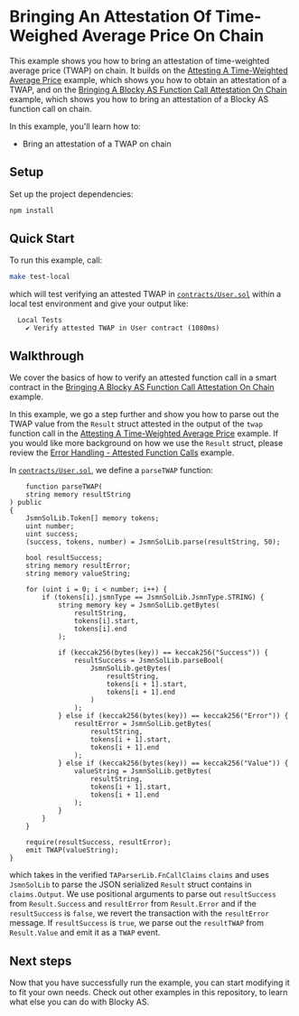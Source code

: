 # Bringing An Attestation Of Time-Weighed Average Price On Chain

This example shows you how to bring an attestation of time-weighted average price (TWAP)
on chain. It builds on the 
[Attesting A Time-Weighted Average Price](../attest_fn_call) 
example, which shows you how to obtain an attestation of a TWAP, and on the
[Bringing A Blocky AS Function Call Attestation On Chain](../../on_chain)
example, which shows you how to bring an attestation of a Blocky AS function
call on chain.

In this example, you'll learn how to:

- Bring an attestation of a TWAP on chain 

## Setup

Set up the project dependencies:

```bash
npm install
```

## Quick Start

To run this example, call:

```bash
make test-local
```

which will test verifying an attested TWAP in
[`contracts/User.sol`](contracts/User.sol)
within a local test environment and give your output like:

```
  Local Tests
    ✔ Verify attested TWAP in User contract (1080ms)
```

## Walkthrough

We cover the basics of how to verify an attested function call in a smart 
contract in the
[Bringing A Blocky AS Function Call Attestation On Chain](../../on_chain)
example. 

In this example, we go a step further and show you how to parse out the 
TWAP value from the `Result` struct attested in the output of the `twap` function
call in the [Attesting A Time-Weighted Average Price](../attest_fn_call) example.
If you would like more background on how we use the `Result` struct, please 
review the [Error Handling - Attested Function Calls](../../error_handling_attest_fn_call) example.

In [`contracts/User.sol`](contracts/User.sol), we define a `parseTWAP` function:

```solidity
    function parseTWAP(
    string memory resultString
) public
{
    JsmnSolLib.Token[] memory tokens;
    uint number;
    uint success;
    (success, tokens, number) = JsmnSolLib.parse(resultString, 50);

    bool resultSuccess;
    string memory resultError;
    string memory valueString;

    for (uint i = 0; i < number; i++) {
        if (tokens[i].jsmnType == JsmnSolLib.JsmnType.STRING) {
            string memory key = JsmnSolLib.getBytes(
                resultString,
                tokens[i].start,
                tokens[i].end
            );

            if (keccak256(bytes(key)) == keccak256("Success")) {
                resultSuccess = JsmnSolLib.parseBool(
                    JsmnSolLib.getBytes(
                        resultString,
                        tokens[i + 1].start,
                        tokens[i + 1].end
                    )
                );
            } else if (keccak256(bytes(key)) == keccak256("Error")) {
                resultError = JsmnSolLib.getBytes(
                    resultString,
                    tokens[i + 1].start,
                    tokens[i + 1].end
                );
            } else if (keccak256(bytes(key)) == keccak256("Value")) {
                valueString = JsmnSolLib.getBytes(
                    resultString,
                    tokens[i + 1].start,
                    tokens[i + 1].end
                );
            }
        }
    }

    require(resultSuccess, resultError);
    emit TWAP(valueString);
}
```

which takes in the verified `TAParserLib.FnCallClaims` `claims` and uses
`JsmnSolLib` to parse the JSON serialized `Result` struct contains in
`claims.Output`. We use positional arguments to parse out `resultSuccess` from
`Result.Success` and `resultError` from `Result.Error` and if the
`resultSuccess` is `false`, we revert the transaction with the `resultError`
message. If `resultSuccess` is `true`, we parse out the `resultTWAP` from
`Result.Value` and emit it as a `TWAP` event.

## Next steps

Now that you have successfully run the example, you can start modifying it to
fit your own needs. Check out other examples in this repository, to learn what
else you can do with Blocky AS.
